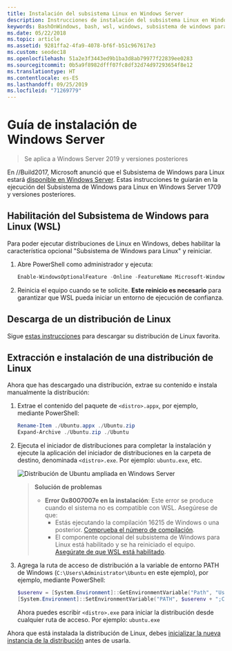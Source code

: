 ```yaml
---
title: Instalación del subsistema Linux en Windows Server
description: Instrucciones de instalación del subsistema Linux en Windows Server.
keywords: BashOnWindows, bash, wsl, windows, subsistema de windows para linux, subsistemawindows, ubuntu, windows server
ms.date: 05/22/2018
ms.topic: article
ms.assetid: 9281ffa2-4fa9-4078-bf6f-b51c967617e3
ms.custom: seodec18
ms.openlocfilehash: 51a2e3f3443ed9b1ba3d8ab79977f22839ee0283
ms.sourcegitcommit: 0b5a9f8982dfff07fc8df32d74d97293654f8e12
ms.translationtype: HT
ms.contentlocale: es-ES
ms.lasthandoff: 09/25/2019
ms.locfileid: "71269779"
---
```

# <a name="windows-server-installation-guide"></a>Guía de instalación de Windows Server

> Se aplica a Windows Server 2019 y versiones posteriores

En //Build2017, Microsoft anunció que el Subsistema de Windows para Linux estará [disponible en Windows Server](https://blogs.technet.microsoft.com/hybridcloud/2017/05/10/windows-server-for-developers-news-from-microsoft-build-2017/).  Estas instrucciones te guiarán en la ejecución del Subsistema de Windows para Linux en Windows Server 1709 y versiones posteriores.

## <a name="enable-the-windows-subsystem-for-linux-wsl"></a>Habilitación del Subsistema de Windows para Linux (WSL)

Para poder ejecutar distribuciones de Linux en Windows, debes habilitar la característica opcional "Subsistema de Windows para Linux" y reiniciar.

1. Abre PowerShell como administrador y ejecuta:
    ```powershell
    Enable-WindowsOptionalFeature -Online -FeatureName Microsoft-Windows-Subsystem-Linux
    ```

2. Reinicia el equipo cuando se te solicite. **Este reinicio es necesario** para garantizar que WSL pueda iniciar un entorno de ejecución de confianza.

## <a name="download-a-linux-distro"></a>Descarga de un distribución de Linux

Sigue [estas instrucciones](install-manual.md) para descargar su distribución de Linux favorita.

## <a name="extract-and-install-a-linux-distro"></a>Extracción e instalación de una distribución de Linux
Ahora que has descargado una distribución, extrae su contenido e instala manualmente la distribución:

1. Extrae el contenido del paquete de `<distro>.appx`, por ejemplo, mediante PowerShell:

    ```powershell
    Rename-Item ./Ubuntu.appx ./Ubuntu.zip
    Expand-Archive ./Ubuntu.zip ./Ubuntu
    ```

2. Ejecuta el iniciador de distribuciones para completar la instalación y ejecute la aplicación del iniciador de distribuciones en la carpeta de destino, denominada `<distro>.exe`. Por ejemplo: `ubuntu.exe`, etc.

    ![Distribución de Ubuntu ampliada en Windows Server](media/server-appx-expand.png)

    > **Solución de problemas**
    > * **Error 0x8007007e en la instalación**: Este error se produce cuando el sistema no es compatible con WSL. Asegúrese de que:
    >   * Estás ejecutando la compilación 16215 de Windows o una posterior. [Comprueba el número de compilación](troubleshooting.md#check-your-build-number).
    >   * El componente opcional del subsistema de Windows para Linux está habilitado y se ha reiniciado el equipo.  [Asegúrate de que WSL está habilitado](troubleshooting.md#confirm-wsl-is-enabled).
    
3. Agrega la ruta de acceso de distribución a la variable de entorno PATH de Windows (`C:\Users\Administrator\Ubuntu` en este ejemplo), por ejemplo, mediante PowerShell:
        
    ```powershell
    $userenv = [System.Environment]::GetEnvironmentVariable("Path", "User")
    [System.Environment]::SetEnvironmentVariable("PATH", $userenv + ";C:\Users\Administrator\Ubuntu", "User")
    ```
    Ahora puedes escribir `<distro>.exe` para iniciar la distribución desde cualquier ruta de acceso. Por ejemplo: `ubuntu.exe`

Ahora que está instalada la distribución de Linux, debes [inicializar la nueva instancia de la distribución](initialize-distro.md) antes de usarla.

